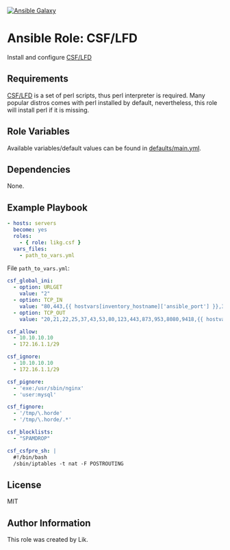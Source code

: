 [![Ansible Galaxy](https://img.shields.io/badge/role-likg.csf-blue.svg?style=flat)](https://galaxy.ansible.com/likg/csf/)
# Ansible Role: CSF/LFD

Install and configure [CSF/LFD](https://configserver.com/cp/csf.html)

## Requirements

[CSF/LFD](https://configserver.com/cp/csf.html) is a set of perl scripts, thus perl interpreter is required. Many popular distros comes with perl installed by default, nevertheless, this role will install perl if it is missing.

## Role Variables

Available variables/default values can be found in [defaults/main.yml](defaults/main.yml).

## Dependencies

None.

## Example Playbook
```yaml
- hosts: servers
  become: yes
  roles:
    - { role: likg.csf }
  vars_files:
    - path_to_vars.yml
```

File `path_to_vars.yml`:
```yaml
csf_global_ini:
  - option: URLGET
    value: "2"
  - option: TCP_IN
    value: "80,443,{{ hostvars[inventory_hostname]['ansible_port'] }},30000:65535"
  - option: TCP_OUT
    value: "20,21,22,25,37,43,53,80,123,443,873,953,8080,9418,{{ hostvars[inventory_hostname]['ansible_port'] }},30000:65535"

csf_allow:
  - 10.10.10.10
  - 172.16.1.1/29

csf_ignore:
  - 10.10.10.10
  - 172.16.1.1/29

csf_pignore:
  - 'exe:/usr/sbin/nginx'
  - 'user:mysql'

csf_fignore:
  - '/tmp/\.horde'
  - '/tmp/\.horde/.*'

csf_blocklists:
  - "SPAMDROP"

csf_csfpre_sh: |
  #!/bin/bash
  /sbin/iptables -t nat -F POSTROUTING
```
## License

MIT

## Author Information

This role was created by Lik.
